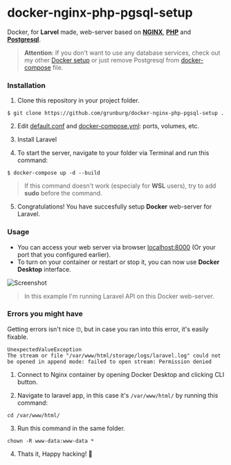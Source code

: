 # docker-nginx-php-pgsql-setup
Docker, for **Larvel** made, web-server based on **[NGINX](https://hub.docker.com/_/nginx)**, **[PHP](https://hub.docker.com/_/php)** and **[Postgresql](https://hub.docker.com/_/postgres)**.

> **Attention**: If you don't want to use any database services, check out my other [Docker setup](https://hub.docker.com/_/php) or just remove Postgresql from [docker-compose](https://github.com/grunburg/docker-nginx-php-pgsql-setup/blob/master/docker-compose.yml) file.

### Installation

1. Clone this repository in your project folder.
```
$ git clone https://github.com/grunburg/docker-nginx-php-pgsql-setup .
```
2. Edit [default.conf](https://github.com/grunburg/docker-nginx-php-pgsql-setup/blob/master/default.conf) and [docker-compose.yml](https://github.com/grunburg/docker-nginx-php-pgsql-setup/blob/master/docker-compose.yml): ports, volumes, etc.

3. Install Laravel

4. To start the server, navigate to your folder via Terminal and run this command:
```
$ docker-compose up -d --build
```

> If this command doesn't work (especialy for **WSL** users), try to add **sudo** before the command.

5. Congratulations! You have succesfully setup **Docker** web-server for Laravel.

### Usage
* You can access your web server via browser [localhost:8000](http:localhost:8000) (Or your port that you configured earlier).
* To turn on your container or restart or stop it, you can now use **Docker Desktop** interface.

![Screenshot](https://i.ibb.co/3cW0d6r/image.png)

>In this example I'm running Laravel API on this Docker web-server.

### Errors you might have
Getting errors isn't nice 🙄, but in case you ran into this error, it's easily fixable.
```
UnexpectedValueException
The stream or file "/var/www/html/storage/logs/laravel.log" could not be opened in append mode: failed to open stream: Permission denied
```
1. Connect to Nginx container by opening Docker Desktop and clicking CLI button.

2. Navigate to laravel app, in this case it's ```/var/www/html/``` by running this command:
```
cd /var/www/html/
```

3. Run this command in the same folder.
```
chown -R www-data:www-data *
```

4. Thats it, Happy hacking! 🎉
